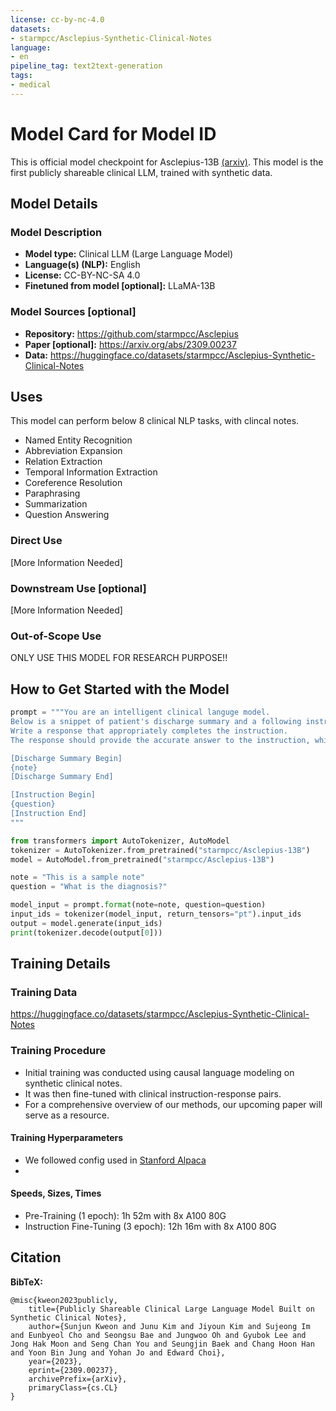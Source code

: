 ```yaml
---
license: cc-by-nc-4.0
datasets:
- starmpcc/Asclepius-Synthetic-Clinical-Notes
language:
- en
pipeline_tag: text2text-generation
tags:
- medical
---
```

# Model Card for Model ID

<!-- Provide a quick summary of what the model is/does. -->

This is official model checkpoint for Asclepius-13B [(arxiv)](https://arxiv.org/abs/2309.00237).
This model is the first publicly shareable clinical LLM, trained with synthetic data.

## Model Details

### Model Description

<!-- Provide a longer summary of what this model is. -->



- **Model type:** Clinical LLM (Large Language Model)
- **Language(s) (NLP):** English
- **License:** CC-BY-NC-SA 4.0
- **Finetuned from model [optional]:** LLaMA-13B

### Model Sources [optional]

<!-- Provide the basic links for the model. -->

- **Repository:** https://github.com/starmpcc/Asclepius
- **Paper [optional]:** https://arxiv.org/abs/2309.00237
- **Data:** https://huggingface.co/datasets/starmpcc/Asclepius-Synthetic-Clinical-Notes

## Uses

<!-- Address questions around how the model is intended to be used, including the foreseeable users of the model and those affected by the model. -->
This model can perform below 8 clinical NLP tasks, with clincal notes.
- Named Entity Recognition
- Abbreviation Expansion
- Relation Extraction
- Temporal Information Extraction
- Coreference Resolution
- Paraphrasing
- Summarization
- Question Answering

### Direct Use

<!-- This section is for the model use without fine-tuning or plugging into a larger ecosystem/app. -->

[More Information Needed]

### Downstream Use [optional]

<!-- This section is for the model use when fine-tuned for a task, or when plugged into a larger ecosystem/app -->

[More Information Needed]

### Out-of-Scope Use

<!-- This section addresses misuse, malicious use, and uses that the model will not work well for. -->

ONLY USE THIS MODEL FOR RESEARCH PURPOSE!!

## How to Get Started with the Model

```python
prompt = """You are an intelligent clinical languge model.
Below is a snippet of patient's discharge summary and a following instruction from healthcare professional.
Write a response that appropriately completes the instruction.
The response should provide the accurate answer to the instruction, while being concise.

[Discharge Summary Begin]
{note}
[Discharge Summary End]

[Instruction Begin]
{question}
[Instruction End] 
"""

from transformers import AutoTokenizer, AutoModel
tokenizer = AutoTokenizer.from_pretrained("starmpcc/Asclepius-13B")
model = AutoModel.from_pretrained("starmpcc/Asclepius-13B")

note = "This is a sample note"
question = "What is the diagnosis?"

model_input = prompt.format(note=note, question=question)
input_ids = tokenizer(model_input, return_tensors="pt").input_ids
output = model.generate(input_ids)
print(tokenizer.decode(output[0]))
```

## Training Details

### Training Data

<!-- This should link to a Data Card, perhaps with a short stub of information on what the training data is all about as well as documentation related to data pre-processing or additional filtering. -->

https://huggingface.co/datasets/starmpcc/Asclepius-Synthetic-Clinical-Notes

### Training Procedure 

<!-- This relates heavily to the Technical Specifications. Content here should link to that section when it is relevant to the training procedure. -->
- Initial training was conducted using causal language modeling on synthetic clinical notes.
- It was then fine-tuned with clinical instruction-response pairs.
- For a comprehensive overview of our methods, our upcoming paper will serve as a resource.

#### Training Hyperparameters

- We followed config used in [Stanford Alpaca](https://github.com/tatsu-lab/stanford_alpaca)
- 
#### Speeds, Sizes, Times

<!-- This section provides information about throughput, start/end time, checkpoint size if relevant, etc. -->
- Pre-Training (1 epoch): 1h 52m with 8x A100 80G
- Instruction Fine-Tuning (3 epoch): 12h 16m with 8x A100 80G



## Citation

<!-- If there is a paper or blog post introducing the model, the APA and Bibtex information for that should go in this section. -->

**BibTeX:**
```
@misc{kweon2023publicly,
    title={Publicly Shareable Clinical Large Language Model Built on Synthetic Clinical Notes},
    author={Sunjun Kweon and Junu Kim and Jiyoun Kim and Sujeong Im and Eunbyeol Cho and Seongsu Bae and Jungwoo Oh and Gyubok Lee and Jong Hak Moon and Seng Chan You and Seungjin Baek and Chang Hoon Han and Yoon Bin Jung and Yohan Jo and Edward Choi},
    year={2023},
    eprint={2309.00237},
    archivePrefix={arXiv},
    primaryClass={cs.CL}
}
```



